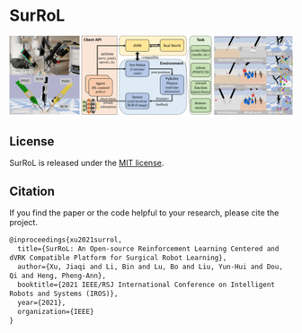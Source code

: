 # SurRoL

<p align="center">
   <img src="resources/surrol-overview.png" width="600" alt="SurRoL"/>
</p>

## License

SurRoL is released under the [MIT license](LICENSE).

## Citation

If you find the paper or the code helpful to your research,
please cite the project.

```
@inproceedings{xu2021surrol,
  title={SurRoL: An Open-source Reinforcement Learning Centered and dVRK Compatible Platform for Surgical Robot Learning},
  author={Xu, Jiaqi and Li, Bin and Lu, Bo and Liu, Yun-Hui and Dou, Qi and Heng, Pheng-Ann},
  booktitle={2021 IEEE/RSJ International Conference on Intelligent Robots and Systems (IROS)},
  year={2021},
  organization={IEEE}
}
```
